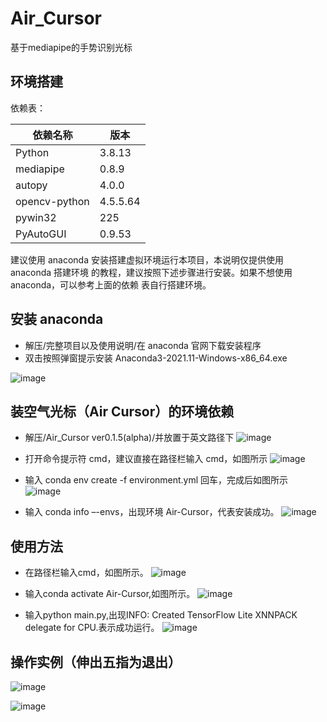 # Air_Cursor
基于mediapipe的手势识别光标

## 环境搭建 
依赖表：

依赖名称 | 版本
-|-
Python | 3.8.13
mediapipe | 0.8.9
autopy | 4.0.0
opencv-python | 4.5.5.64
pywin32 | 225
PyAutoGUI | 0.9.53

建议使用 anaconda 安装搭建虚拟环境运行本项目，本说明仅提供使用 anaconda 搭建环境
的教程，建议按照下述步骤进行安装。如果不想使用 anaconda，可以参考上面的依赖
表自行搭建环境。

## 安装 anaconda

- 解压/完整项目以及使用说明/在 anaconda 官网下载安装程序
- 双击按照弹窗提示安装 Anaconda3-2021.11-Windows-x86_64.exe

![image](https://user-images.githubusercontent.com/81380030/194018140-030940b0-cb8b-4aac-98de-a03b2211de64.png)


## 装空气光标（Air Cursor）的环境依赖

- 解压/Air_Cursor ver0.1.5(alpha)/并放置于英文路径下
![image](https://user-images.githubusercontent.com/81380030/194018233-c41bd39c-beb4-404e-b796-cf1aaf71983c.png)

- 打开命令提示符 cmd，建议直接在路径栏输入 cmd，如图所示
![image](https://user-images.githubusercontent.com/81380030/194018255-4fbecd38-c392-431c-877a-9da01edff961.png)

- 输入 conda env create -f environment.yml 回车，完成后如图所示
![image](https://user-images.githubusercontent.com/81380030/194018286-284c4127-215f-4eb7-8cea-5b115cd62454.png)

- 输入 conda info –-envs，出现环境 Air-Cursor，代表安装成功。
![image](https://user-images.githubusercontent.com/81380030/194018303-d17447a1-9afe-42ad-ab93-3740f99ae206.png)

## 使用方法
- 在路径栏输入cmd，如图所示。
![image](https://user-images.githubusercontent.com/81380030/194018782-9e5abfde-e4cf-421c-b6f2-03da7626df18.png)

- 输入conda activate Air-Cursor,如图所示。
![image](https://user-images.githubusercontent.com/81380030/194018811-75a8ca78-741d-4cfa-98f3-ece10e7c27c5.png)

- 输入python main.py,出现INFO: Created TensorFlow Lite XNNPACK delegate for CPU.表示成功运行。
![image](https://user-images.githubusercontent.com/81380030/194018842-2782e94f-a7c6-462e-8b44-ea8baa7c92b8.png)

## 操作实例（伸出五指为退出）

![image](https://user-images.githubusercontent.com/81380030/194019108-6a163b05-8ad7-4310-b08b-f10d8c17e092.png)

![image](https://user-images.githubusercontent.com/81380030/194019168-d15370fa-e511-40a8-982f-458085af9ffa.png)


